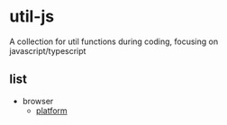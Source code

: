 # util-js

A collection for util functions during coding, focusing on javascript/typescript

## list

* browser
  * [platform](./browser/platform.ts)
